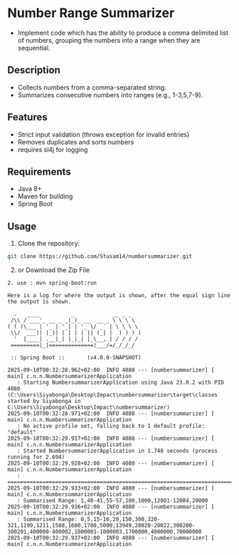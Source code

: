# Number Range Summarizer

- Implement code which has the ability to produce a comma delimited list of numbers, grouping the numbers into a range when they are sequential.

## Description
- Collects numbers from a comma-separated string.
- Summarizes consecutive numbers into ranges (e.g., 1-3,5,7-9).

## Features
- Strict input validation (throws exception for invalid entries)
- Removes duplicates and sorts numbers
- requires sl4j for logging

## Requirements
- Java 8+
- Maven for building
- Spring Boot 

## Usage
1. Clone the repository:
```bash
git clone https://github.com/Stusam14/numbersummarizer.git
```
2. or Download the Zip File
```
2. use : mvn spring-boot:run

Here is a log for where the output is shown, after the equal sign line the output is shown.

  .   ____          _            __ _ _
 /\\ / ___'_ __ _ _(_)_ __  __ _ \ \ \ \
( ( )\___ | '_ | '_| | '_ \/ _` | \ \ \ \
 \\/  ___)| |_)| | | | | || (_| |  ) ) ) )
  '  |____| .__|_| |_|_| |_\__, | / / / /
 =========|_|==============|___/=/_/_/_/

 :: Spring Boot ::       (v4.0.0-SNAPSHOT)

2025-09-10T00:32:28.962+02:00  INFO 4080 --- [numbersummarizer] [           main] c.n.n.NumbersummarizerApplication     
   : Starting NumbersummarizerApplication using Java 23.0.2 with PID 4080 (C:\Users\Siyabonga\Desktop\Impact\numbersummarizer\target\classes started by Siyabonga in C:\Users\Siyabonga\Desktop\Impact\numbersummarizer)
2025-09-10T00:32:28.971+02:00  INFO 4080 --- [numbersummarizer] [           main] c.n.n.NumbersummarizerApplication     
   : No active profile set, falling back to 1 default profile: "default"
2025-09-10T00:32:29.917+02:00  INFO 4080 --- [numbersummarizer] [           main] c.n.n.NumbersummarizerApplication     
   : Started NumbersummarizerApplication in 1.748 seconds (process running for 2.694)
2025-09-10T00:32:29.928+02:00  INFO 4080 --- [numbersummarizer] [           main] c.n.n.NumbersummarizerApplication     
   : ================================================================================================================================================================
2025-09-10T00:32:29.933+02:00  INFO 4080 --- [numbersummarizer] [           main] c.n.n.NumbersummarizerApplication     
   : Summarised Range: 1,40-41,55-57,100,1000,12001-12004,20000
2025-09-10T00:32:29.936+02:00  INFO 4080 --- [numbersummarizer] [           main] c.n.n.NumbersummarizerApplication     
   : Summarised Range: 0,5,15-16,20,150,300,320-321,1199,1211,1588,1600,1700,5000,13949,20020-20022,300200-300201,400000-400002,1000001-1000003,1700000,4000000,70000000
2025-09-10T00:32:29.937+02:00  INFO 4080 --- [numbersummarizer] [           main] c.n.n.NumbersummarizerApplication 
